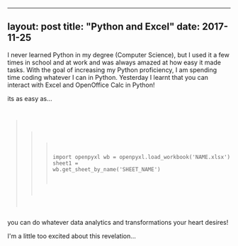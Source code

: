 
---
layout: post
title: "Python and Excel"
date: 2017-11-25
---
I never learned Python in my degree (Computer Science), but I used it a few times in school and at work and 
was always amazed at how easy it made tasks. With the goal of increasing my Python proficiency, I am spending 
time coding whatever I can in Python. Yesterday I learnt that you can interact with Excel and OpenOffice Calc in Python!

its as easy as... 
<code> 
>>>import openpyxl
>>>wb = openpyxl.load_workbook('NAME.xlsx')
>>>sheet1 = wb.get_sheet_by_name('SHEET_NAME')
</code>
you can do whatever data analytics and transformations your heart desires! 

<p>
I'm a little too excited about this revelation...
